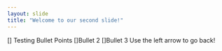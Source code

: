```yaml
---
layout: slide
title: "Welcome to our second slide!"
---
```

[] Testing Bullet Points
[]Bullet 2
[]Bullet 3
Use the left arrow to go back!

